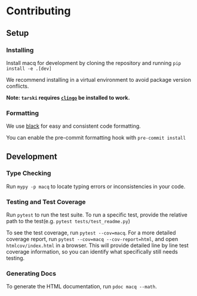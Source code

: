 # Contributing

## Setup

### Installing

Install macq for development by cloning the repository and running
`pip install -e .[dev]`

We recommend installing in a virtual environment to avoid package version
conflicts.

**Note: `tarski` requires [`clingo`](https://potassco.org/clingo/) be installed to work.**

### Formatting

We use [black](https://black.readthedocs.io/en/stable/) for easy and consistent
code formatting.

You can enable the pre-commit formatting hook with `pre-commit install`

## Development

### Type Checking

Run `mypy -p macq` to locate typing errors or inconsistencies in your code.

### Testing and Test Coverage

Run `pytest` to run the test suite. To run a specific test, provide the relative
path to the test(e.g. `pytest tests/test_readme.py`)

To see the test coverage, run `pytest --cov=macq`. For a more detailed coverage
report, run `pytest --cov=macq --cov-report=html`, and open `htmlcov/index.html`
in a browser. This will provide detailed line by line test coverage information,
so you can identify what specifically still needs testing.

### Generating Docs

To generate the HTML documentation, run `pdoc macq --math`.
